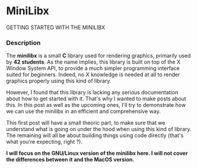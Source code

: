 # MiniLibx
GETTING STARTED WITH THE MINILIBX
### **Description**

The **minilibx** is a small **C** library used for rendering graphics, primarily used by **42 students**. As the name implies, this library is built on top of the X Window System API, to provide a much simpler programming interface suited for beginners. Indeed, no X knowledge is needed at all to render graphics properly using this kind of library.

However, I found that this library is lacking any serious documentation about how to get started with it. That's why I wanted to make posts about this. In this post as well as the upcoming ones, I'll try to demonstrate how we can use the minilibx in an efficient and comprehensive way.

This first post will have a small theoric part, to make sure that we understand what is going on under the hood when using this kind of library. The remaining will all be about building things using code directly (that's what you're expecting, right ?).

**I will focus on the GNU/Linux version of the minilibx here. I will not cover the differences between it and the MacOS version.**